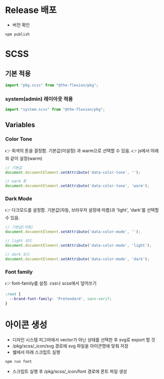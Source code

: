 # Release 배포

- 버전 확인

```
npm publish
```

# SCSS

## 기본 적용

```js
import "pkg.scss" from "@the-flexion/pkg";
```

### system(admin) 레이아웃 적용

```js
import "system.scss" from "@the-flexion/pkg";
```

## Variables

### Color Tone

👉 회색의 톤을 결정함. 기본값(미설정) 과 warm으로 선택할 수 있음.
👉 js에서 아래와 같이 설정(warm)

```js
// 기본값
document.documentElement.setAttribute('data-color-tone', '');

// warm 톤
document.documentElement.setAttribute('data-color-tone', 'warm');
```

### Dark Mode

👉 다크모드를 설정함. 기본값(자동, 브라우저 설정에 따름)과 'light', 'dark'를 선택할 수 있음.

```js
// 기본값(자동)
document.documentElement.setAttribute('data-color-mode', '');

// light 모드
document.documentElement.setAttribute('data-color-mode', 'light');

// dark 모드
document.documentElement.setAttribute('data-color-mode', 'dark');
```

### Font family

👉 font-family를 설정. css나 scss에서 덮어쓰기

```css
:root {
  --brand-font-family: 'Pretendard', sans-serif;
}
```

# 아이콘 생성

- 디자인 시스템 피그마에서 vector가 아닌 상태를 선택한 후 svg로 export 할 것
- /pkg/scss/\_icon/svg 경로에 svg 파일을 아이콘명에 맞춰 저장
- 쉘에서 아래 스크립트 실행

```sh
npm run font
```

- 스크립트 실행 후 /pkg/scss/\_icon/font 경로에 폰트 파일 생성
